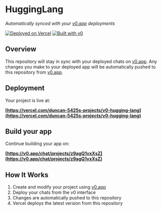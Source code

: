 # HuggingLang

*Automatically synced with your [v0.app](https://v0.app) deployments*

[![Deployed on Vercel](https://img.shields.io/badge/Deployed%20on-Vercel-black?style=for-the-badge&logo=vercel)](https://vercel.com/duncan-5425s-projects/v0-hugging-lang)
[![Built with v0](https://img.shields.io/badge/Built%20with-v0.app-black?style=for-the-badge)](https://v0.app/chat/projects/z9agQ1vxXsZ)

## Overview

This repository will stay in sync with your deployed chats on [v0.app](https://v0.app).
Any changes you make to your deployed app will be automatically pushed to this repository from [v0.app](https://v0.app).

## Deployment

Your project is live at:

**[https://vercel.com/duncan-5425s-projects/v0-hugging-lang](https://vercel.com/duncan-5425s-projects/v0-hugging-lang)**

## Build your app

Continue building your app on:

**[https://v0.app/chat/projects/z9agQ1vxXsZ](https://v0.app/chat/projects/z9agQ1vxXsZ)**

## How It Works

1. Create and modify your project using [v0.app](https://v0.app)
2. Deploy your chats from the v0 interface
3. Changes are automatically pushed to this repository
4. Vercel deploys the latest version from this repository